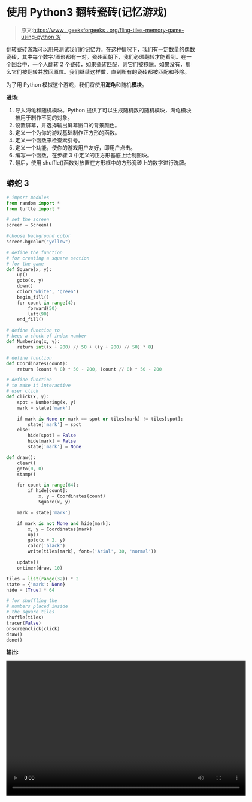 # 使用 Python3 翻转瓷砖(记忆游戏)

> 原文:[https://www . geeksforgeeks . org/fling-tiles-memory-game-using-python 3/](https://www.geeksforgeeks.org/flipping-tiles-memory-game-using-python3/)

翻转瓷砖游戏可以用来测试我们的记忆力。在这种情况下，我们有一定数量的偶数瓷砖，其中每个数字/图形都有一对。瓷砖面朝下，我们必须翻转才能看到。在一个回合中，一个人翻转 2 个瓷砖，如果瓷砖匹配，则它们被移除。如果没有，那么它们被翻转并放回原位。我们继续这样做，直到所有的瓷砖都被匹配和移除。

为了用 Python 模拟这个游戏，我们将使用**海龟**和随机**模块**。

**进场:**

1.  导入海龟和随机模块。Python 提供了可以生成随机数的随机模块，海龟模块被用于制作不同的对象。
2.  设置屏幕，并选择输出屏幕窗口的背景颜色。
3.  定义一个为你的游戏基础制作正方形的函数。
4.  定义一个函数来检查索引号。
5.  定义一个功能，使你的游戏用户友好，即用户点击。
6.  编写一个函数，在步骤 3 中定义的正方形基底上绘制图块。
7.  最后，使用 shuffle()函数对放置在方形框中的方形瓷砖上的数字进行洗牌。

## 蟒蛇 3

```py
# import modules
from random import *
from turtle import *

# set the screen
screen = Screen()

#choose background color
screen.bgcolor("yellow")

# define the function
# for creating a square section
# for the game
def Square(x, y):
    up()
    goto(x, y)
    down()
    color('white', 'green')
    begin_fill()
    for count in range(4):
        forward(50)
        left(90)
    end_fill()

# define function to
# keep a check of index number
def Numbering(x, y):
    return int((x + 200) // 50 + ((y + 200) // 50) * 8)

# define function
def Coordinates(count):
    return (count % 8) * 50 - 200, (count // 8) * 50 - 200

# define function
# to make it interactive
# user click
def click(x, y):
    spot = Numbering(x, y)
    mark = state['mark']

    if mark is None or mark == spot or tiles[mark] != tiles[spot]:
        state['mark'] = spot
    else:
        hide[spot] = False
        hide[mark] = False
        state['mark'] = None

def draw():
    clear()
    goto(0, 0)
    stamp()

    for count in range(64):
        if hide[count]:
            x, y = Coordinates(count)
            Square(x, y)

    mark = state['mark']

    if mark is not None and hide[mark]:
        x, y = Coordinates(mark)
        up()
        goto(x + 2, y)
        color('black')
        write(tiles[mark], font=('Arial', 30, 'normal'))

    update()
    ontimer(draw, 10)

tiles = list(range(32)) * 2
state = {'mark': None}
hide = [True] * 64

# for shuffling the
# numbers placed inside
# the square tiles
shuffle(tiles)
tracer(False)
onscreenclick(click)
draw()
done()
```

**输出:**

<video class="wp-video-shortcode" id="video-491818-1" width="640" height="360" preload="metadata" controls=""><source type="video/mp4" src="https://media.geeksforgeeks.org/wp-content/uploads/20200915143723/Test-Your-memory.mp4?_=1">[https://media.geeksforgeeks.org/wp-content/uploads/20200915143723/Test-Your-memory.mp4](https://media.geeksforgeeks.org/wp-content/uploads/20200915143723/Test-Your-memory.mp4)</video>